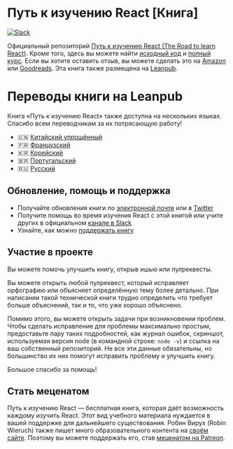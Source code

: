 # Путь к изучению React [Книга]

[![Slack](https://slack-the-road-to-learn-react.wieruch.com/badge.svg)](https://slack-the-road-to-learn-react.wieruch.com/)

Официальный репозиторий [Путь к изучению React (The Road to learn React)](https://www.robinwieruch.de/the-road-to-learn-react/). Кроме того, здесь вы можете найти [исходный код](https://github.com/the-road-to-learn-react/hackernews-client) и [полный курс](https://roadtoreact.com/). Если вы хотите оставить отзыв, вы можете сделать это на [Amazon](https://www.amazon.com/dp/B077HJFCQX?tag=21moves-20) или [Goodreads](https://www.goodreads.com/book/show/37503118-the-road-to-learn-react). Эта книга также размещена на [Leanpub](https://leanpub.com/the-road-to-learn-react).

# Переводы книги на Leanpub

Книга «Путь к изучению React» также доступна на нескольких языках. Спасибо всем переводчикам за их потрясающую работу!

* 🇨🇳 [Китайский упрощённый](https://leanpub.com/the-road-to-learn-react-chinese)
* 🇫🇷 [Французский](https://leanpub.com/the-road-to-learn-react-french)
* 🇰🇷 [Корейский](https://leanpub.com/the-road-to-learn-react-korean)
* 🇧🇷 [Португальский](https://leanpub.com/the-road-to-learn-react-portuguese)
* 🇷🇺 [Русский](https://leanpub.com/the-road-to-learn-react-russian)

## Обновление, помощь и поддержка

* Получайте обновления книги по [электронной почте](https://www.getrevue.co/profile/rwieruch) или в [Twitter](https://twitter.com/rwieruch)
* Получите помощь во время изучения React с этой книгой или учите других в официальном [канале в Slack](https://slack-the-road-to-learn-react.wieruch.com/)
* Узнайте, как можно [поддержать книгу](https://www.robinwieruch.de/about/)

## Участие в проекте

Вы можете помочь улучшить книгу, открыв ишью или пулреквесты.

Вы можете открыть любой пулреквест, который исправляет орфографию или объясняет определённую тему более детально. При написании такой технической книги трудно определить что требует больше объяснений, так и то, что уже хорошо объяснено.

Помимо этого, вы можете открыть задачи при возникновении проблем. Чтобы сделать исправление для проблемы максимально простым, предоставьте пару таких подробностей, как журнал ошибок, скриншот, используемая версия node (в командной строке: `node -v`) и ссылка на ваш собственный репозиторий. Не все эти данные обязательны, но большинство их них помогут исправить проблему и улучшить книгу.

Большое спасибо за помощь!

## Стать меценатом

Путь к изучению React — бесплатная книга, которая даёт возможность каждому изучить React. Этот вид учебного материала нуждается в вашей поддержке для дальнейшего существования. Робин Вирух (Robin Wieruch) также пишет много образовательного контента на [своём сайте](https://www.robinwieruch.de/). Поэтому вы можете поддержать его, став [меценатом на Patreon](https://www.patreon.com/rwieruch).
